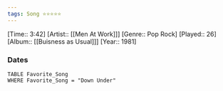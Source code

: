 ```yaml
---
tags: Song ⭐⭐⭐⭐⭐ 
---
```

[Time:: 3:42]
[Artist:: [[Men At Work]]]
[Genre:: Pop Rock]
[Played:: 26]
[Album:: [[Buisness as Usual]]]
[Year:: 1981]
### Dates
````dataview
TABLE Favorite_Song
WHERE Favorite_Song = "Down Under"
````